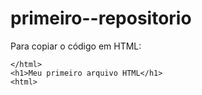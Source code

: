 # primeiro--repositorio

Para copiar o código em HTML:
```
</html>
<h1>Meu primeiro arquivo HTML</h1>
<html>
```
